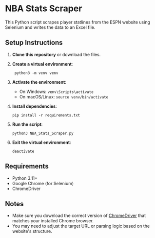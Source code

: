 # NBA Stats Scraper

This Python script scrapes player statlines from the ESPN website using Selenium and writes the data to an Excel file.

## Setup Instructions

1. **Clone this repository** or download the files.

2. **Create a virtual environment**:

    ``` python3 -m venv venv```

3. **Activate the environment**:

    - On Windows:
      ```venv\Scripts\activate```
    - On macOS/Linux:
      ```source venv/bin/activate```

4. **Install dependencies**:

    ```pip install -r requirements.txt```

5. **Run the script**:

    ```python3 NBA_Stats_Scraper.py```

6. **Exit the virtual environment**:

    ```deactivate```

## Requirements

- Python 3.11+
- Google Chrome (for Selenium)
- ChromeDriver

## Notes

- Make sure you download the correct version of [ChromeDriver](https://sites.google.com/chromium.org/driver/) that matches your installed Chrome browser.
- You may need to adjust the target URL or parsing logic based on the website's structure.
